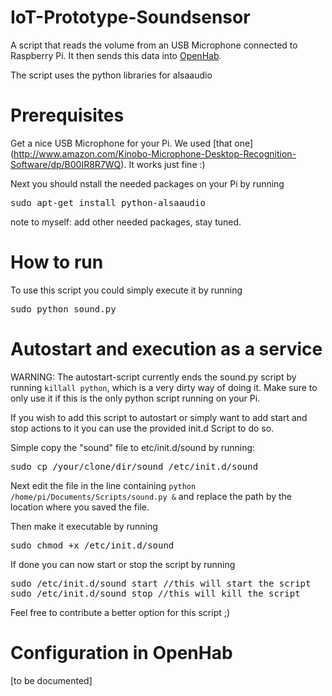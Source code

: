# IoT-Prototype-Soundsensor
A script that reads the volume from an USB Microphone connected to Raspberry Pi.
It then sends this data into [OpenHab](https://github.com/openhab/openhab).

The script uses the python libraries for alsaaudio

# Prerequisites
Get a nice USB Microphone for your Pi. We used [that one] (http://www.amazon.com/Kinobo-Microphone-Desktop-Recognition-Software/dp/B00IR8R7WQ). It works just fine :)

Next you should nstall the needed packages on your Pi by running
<pre>sudo apt-get install python-alsaaudio </pre> 
note to myself: add other needed packages, stay tuned.

# How to run
To use this script you could simply execute it by running
<pre>sudo python sound.py</pre>

# Autostart and execution as a service
WARNING: The autostart-script currently ends the sound.py script by running <code>killall python</code>, which is a very dirty way of doing it. Make sure to only use it if this is the only python script running on your Pi. 

If you wish to add this script to autostart or simply want to add start and stop actions to it you can use the provided init.d Script to do so.

Simple copy the "sound" file to etc/init.d/sound by running:
<pre>sudo cp /your/clone/dir/sound /etc/init.d/sound</pre>
Next edit the file in the line containing <code>python /home/pi/Documents/Scripts/sound.py &</code> and replace the path by the location where you saved the file.

Then make it executable by running 
<pre>sudo chmod +x /etc/init.d/sound</pre>
If done you can now start or stop the script by running
<pre>sudo /etc/init.d/sound start //this will start the script
sudo /etc/init.d/sound stop //this will kill the script
</pre>

Feel free to contribute a better option for this script ;)

# Configuration in OpenHab
[to be documented]
